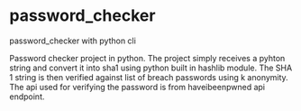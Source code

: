 # password_checker
password_checker with python cli

 Password checker project in python. The project simply receives a pyhton string and convert it into sha1 using python built in hashlib module. The SHA 1 string is then verified against list of breach passwords using k anonymity. The api used for verifying the password is from haveibeenpwned api endpoint. 
